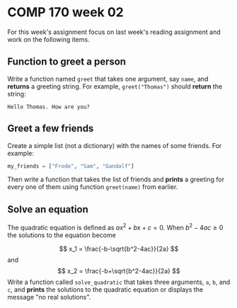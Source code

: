 # COMP 170 week 02

For this week's assignment focus on last week's reading assignment and work on the following items.

## Function to greet a person

Write a function named `greet` that takes one argument, say `name`, and **returns** a greeting string. For example, `greet("Thomas")` should **return** the string:
```
Hello Thomas. How are you?
```

## Greet a few friends

Create a simple list (not a dictionary) with the names of some friends. For example:
```python
my_friends = ["Frodo", "Sam", "Gandalf"]
```
Then write a function that takes the list of friends and **prints** a greeting for every one of them using function `greet(name)` from earlier.

## Solve an equation

The quadratic equation is defined as $ax^2+bx+c=0$. When $b^2-4ac\geq 0$ the solutions to the equation become

$$
x_1 = \frac{-b-\sqrt{b^2-4ac}}{2a}
$$
and
$$
x_2 = \frac{-b+\sqrt{b^2-4ac}}{2a}
$$
Write a function called `solve_quadratic` that takes three arguments, `a`, `b`, and `c`, and **prints** the solutions to the quadratic equation or displays the message "no real solutions".
